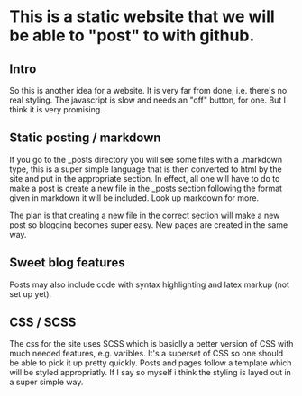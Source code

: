 # This is a static website that we will be able to "post" to with github.
## Intro
So this is another idea for a website. It is very far from done, i.e. there's no real styling.
The javascript is slow and needs an "off" button, for one. But I think it is very promising.

## Static posting / markdown
If you go to the \_posts directory you will see some files with a .markdown type, this is a super simple language that is then converted to html by the site and put
in the appropriate section. In effect, all one will have to do to make a post is create a new file in the \_posts section following the format given in markdown 
it will be included. Look up markdown for more.

The plan is that creating a new file in the correct section will make a new post so blogging becomes super easy.
New pages are created in the same way.

## Sweet blog features
Posts may also include code with syntax highlighting and latex markup (not set up yet).

## CSS / SCSS
The css for the site uses SCSS which is
basiclly a better version of CSS with much needed features, e.g. varibles. It's a superset of CSS so one should be able to pick it up pretty quickly. 
Posts and pages follow a template which will be styled appropriatly. If I say so myself i think the styling is layed out in a super simple way.

